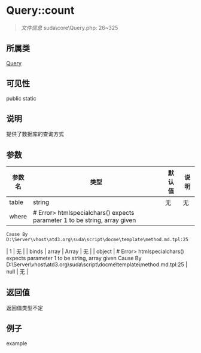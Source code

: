 # Query::count

> *文件信息* suda\core\Query.php: 26~325
## 所属类 

[Query](../Query.md)

## 可见性

  public  static
## 说明

提供了数据库的查询方式


## 参数

| 参数名 | 类型 | 默认值 | 说明 |
|--------|-----|-------|-------|
| table |  string | 无 | 无 |
| where |  # Error> htmlspecialchars() expects parameter 1 to be string, array given
	Cause By D:\Server\vhost\atd3.org\suda\script\docme\template\method.md.tpl:25
 | 1 | 无 |
| binds |  array | Array | 无 |
| object |  # Error> htmlspecialchars() expects parameter 1 to be string, array given
	Cause By D:\Server\vhost\atd3.org\suda\script\docme\template\method.md.tpl:25
 | null | 无 |

## 返回值
返回值类型不定

## 例子

example